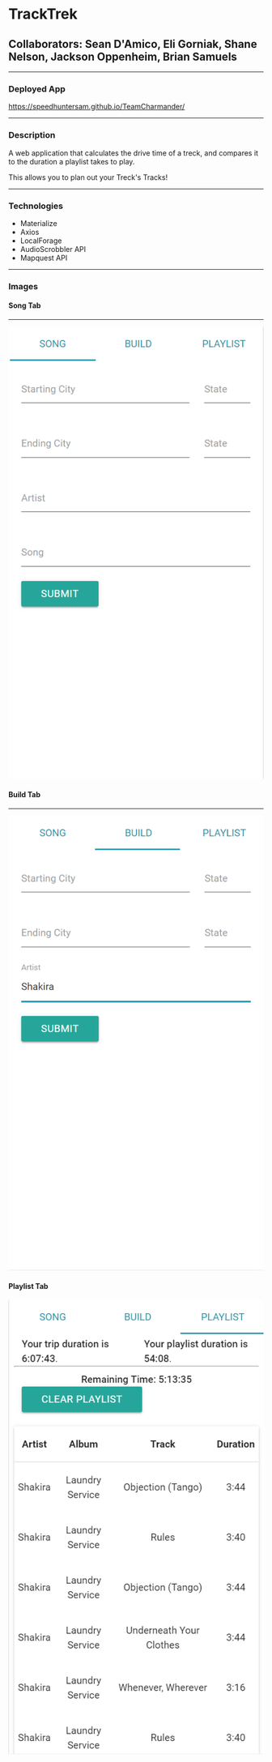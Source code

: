 # TrackTrek

## Collaborators: Sean D'Amico, Eli Gorniak, Shane Nelson, Jackson Oppenheim, Brian Samuels

---

### Deployed App

https://speedhuntersam.github.io/TeamCharmander/

---

### Description

A web application that calculates the drive time of a treck, and compares it to the duration a playlist takes to play.

This allows you to plan out your Treck's Tracks!

---

### Technologies

-  Materialize
-  Axios
-  LocalForage
-  AudioScrobbler API
-  Mapquest API

---

### Images

#### Song Tab

---

![picture alt](assets/images/Img1.png "Song Tab")

#### Build Tab

---

![picture alt](assets/images/Img2.png "Build Tab")

#### Playlist Tab

![picture alt](assets/images/Img3.png "Playlist Tab")
